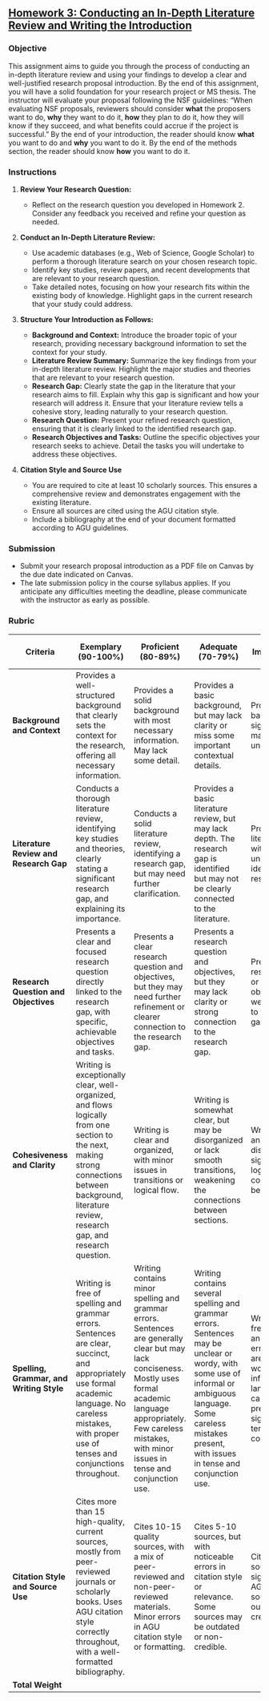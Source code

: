 ## [Homework 3: Conducting an In-Depth Literature Review and Writing the Introduction](https://aselshall.github.io/rm/hw/hw3)

### Objective
This assignment aims to guide you through the process of conducting an in-depth literature review and using your findings to develop a clear and well-justified research proposal introduction. By the end of this assignment, you will have a solid foundation for your research project or MS thesis. The instructor will evaluate your proposal following the NSF guidelines: “When evaluating NSF proposals, reviewers should consider **what** the proposers want to do, **why** they want to do it, **how** they plan to do it, how they will know if they succeed, and what benefits could accrue if the project is successful.” By the end of your introduction, the reader should know **what** you want to do and **why** you want to do it. By the end of the methods section, the reader should know **how** you want to do it.

### Instructions

1. **Review Your Research Question:**
   - Reflect on the research question you developed in Homework 2. Consider any feedback you received and refine your question as needed.

2. **Conduct an In-Depth Literature Review:**
   - Use academic databases (e.g., Web of Science, Google Scholar) to perform a thorough literature search on your chosen research topic.
   - Identify key studies, review papers, and recent developments that are relevant to your research question.
   - Take detailed notes, focusing on how your research fits within the existing body of knowledge. Highlight gaps in the current research that your study could address.

3. **Structure Your Introduction as Follows:**
   - **Background and Context:** Introduce the broader topic of your research, providing necessary background information to set the context for your study.
   - **Literature Review Summary:** Summarize the key findings from your in-depth literature review. Highlight the major studies and theories that are relevant to your research question.
   - **Research Gap:** Clearly state the gap in the literature that your research aims to fill. Explain why this gap is significant and how your research will address it. Ensure that your literature review tells a cohesive story, leading naturally to your research question.
   - **Research Question:** Present your refined research question, ensuring that it is clearly linked to the identified research gap.
   - **Research Objectives and Tasks:** Outline the specific objectives your research seeks to achieve. Detail the tasks you will undertake to address these objectives.

4. **Citation Style and Source Use**
   - You are required to cite at least 10 scholarly sources. This ensures a comprehensive review and demonstrates engagement with the existing literature.
   - Ensure all sources are cited using the AGU citation style.
   - Include a bibliography at the end of your document formatted according to AGU guidelines.

### Submission
- Submit your research proposal introduction as a PDF file on Canvas by the due date indicated on Canvas.
- The late submission policy in the course syllabus applies. If you anticipate any difficulties meeting the deadline, please communicate with the instructor as early as possible.


### Rubric

| **Criteria**                      | **Exemplary (90-100%)**                                                                                                                                      | **Proficient (80-89%)**                                                                                                                                   | **Adequate (70-79%)**                                                                                                                                    | **Needs Improvement (60-69%)**                                                                                                                           | **Incomplete (<60%)**                                                                                                                                   | **Weight** |
|-----------------------------------|-------------------------------------------------------------------------------------------------------------------------------------------------------------|-----------------------------------------------------------------------------------------------------------------------------------------------------------|----------------------------------------------------------------------------------------------------------------------------------------------------------|----------------------------------------------------------------------------------------------------------------------------------------------------------|----------------------------------------------------------------------------------------------------------------------------------------------------------|------------|
| **Background and Context**        | Provides a well-structured background that clearly sets the context for the research, offering all necessary information. | Provides a solid background with most necessary information. May lack some detail. | Provides a basic background, but may lack clarity or miss some important contextual details. | Provides minimal background with significant gaps, making the context unclear. | Fails to provide an adequate background, leaving the reader without necessary context. | 20% |
| **Literature Review and Research Gap** | Conducts a thorough literature review, identifying key studies and theories, clearly stating a significant research gap, and explaining its importance. | Conducts a solid literature review, identifying a research gap, but may need further clarification. | Provides a basic literature review, but may lack depth. The research gap is identified but may not be clearly connected to the literature. | Provides minimal literature review with weak or unclear identification of the research gap. | Fails to conduct an adequate literature review or identify a clear research gap. | 25% |
| **Research Question and Objectives** | Presents a clear and focused research question directly linked to the research gap, with specific, achievable objectives and tasks. | Presents a clear research question and objectives, but they may need further refinement or clearer connection to the research gap. | Presents a research question and objectives, but they may lack clarity or strong connection to the research gap. | Presents a vague research question or unclear objectives with weak connections to the research gap. | Fails to present a clear research question or objectives, with no clear link to the research gap. | 20% |
| **Cohesiveness and Clarity**      | Writing is exceptionally clear, well-organized, and flows logically from one section to the next, making strong connections between background, literature review, research gap, and research question. | Writing is clear and organized, with minor issues in transitions or logical flow. | Writing is somewhat clear, but may be disorganized or lack smooth transitions, weakening the connections between sections. | Writing lacks clarity and is disorganized, with significant issues in logical flow and connections between sections. | Writing is unclear and disorganized, with poor transitions and a lack of logical flow. | 10% |
| **Spelling, Grammar, and Writing Style** | Writing is free of spelling and grammar errors. Sentences are clear, succinct, and appropriately use formal academic language. No careless mistakes, with proper use of tenses and conjunctions throughout. | Writing contains minor spelling and grammar errors. Sentences are generally clear but may lack conciseness. Mostly uses formal academic language appropriately. Few careless mistakes, with minor issues in tense and conjunction use. | Writing contains several spelling and grammar errors. Sentences may be unclear or wordy, with some use of informal or ambiguous language. Some careless mistakes present, with issues in tense and conjunction use. | Writing contains frequent spelling and grammar errors. Sentences are often unclear, wordy, or use informal/ambiguous language. Many careless mistakes present, with significant issues in tense and conjunction use. | Writing is unclear, disorganized, and contains numerous spelling and grammar errors. Sentences are unclear, wordy, and use informal/ambiguous language. Careless mistakes are prevalent, and tense/conjunction use is incorrect throughout. | 10% |
| **Citation Style and Source Use**  | Cites more than 15 high-quality, current sources, mostly from peer-reviewed journals or scholarly books. Uses AGU citation style correctly throughout, with a well-formatted bibliography. | Cites 10-15 quality sources, with a mix of peer-reviewed and non-peer-reviewed materials. Minor errors in AGU citation style or formatting. | Cites 5-10 sources, but with noticeable errors in citation style or relevance. Some sources may be outdated or non-credible. | Cites fewer than 5 sources with significant errors in AGU style. Many sources are outdated or non-credible. | Fails to cite sources correctly, with numerous errors, or uses very few relevant sources. | 15% |
| **Total Weight**                  |                                                                                                                                                             |                                                                                                                                                           |                                                                                                                                                          |                                                                                                                                                          |                                                                                                                                                          | **100%**   |



